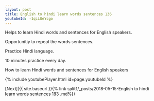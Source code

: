 ```yaml
---
layout: post
title: English to hindi learn words sentences 136 
youtubeId: -1qLL8eYcgo
---
```

 
 
Helps to learn Hindi words and sentences for English speakers.

Opportunitiy to repeat the words sentences. 

Practice Hindi language. 
 
10 minutes practice every day. 
 
How to learn Hindi words and sentences for English speakers 
 
{% include youtubePlayer.html id=page.youtubeId %}
 
 
[Next]({{ site.baseurl }}{% link  split1/_posts/2018-05-15-English to hindi learn words sentences 183 .md%})
 
